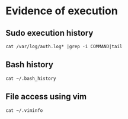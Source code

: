 # Evidence of execution

## Sudo execution history

    cat /var/log/auth.log* |grep -i COMMAND|tail

## Bash history

    cat ~/.bash_history

## File access using vim

    cat ~/.viminfo